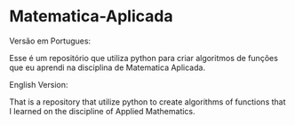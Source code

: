 # Matematica-Aplicada

Versão em Portugues:

Esse é um repositório que utiliza python para criar algoritmos de funções que eu aprendi na disciplina de Matematica Aplicada.

English Version:

That is a repository that utilize python to create algorithms of functions that I learned on the discipline of Applied Mathematics.
